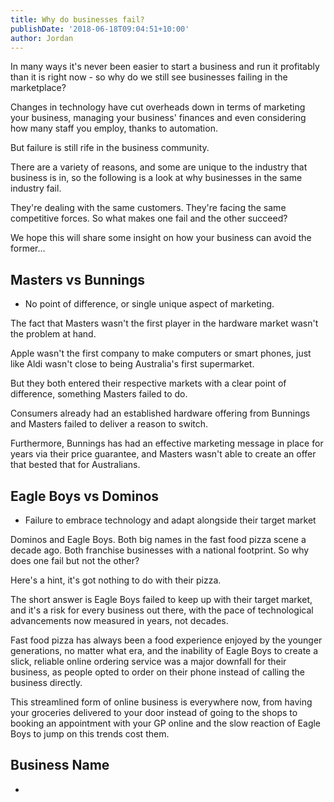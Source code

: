 ```yaml
---
title: Why do businesses fail?
publishDate: '2018-06-18T09:04:51+10:00'
author: Jordan
---
```

In many ways it's never been easier to start a business and run it profitably than it is right now - so why do we still see businesses failing in the marketplace?

Changes in technology have cut overheads down in terms of marketing your business, managing your business' finances and even considering how many staff you employ, thanks to automation.

But failure is still rife in the business community.

There are a variety of reasons, and some are unique to the industry that business is in, so the following is a look at why businesses in the same industry fail.

They're dealing with the same customers. They're facing the same competitive forces. So what makes one fail and the other succeed?

We hope this will share some insight on how your business can avoid the former...

## Masters vs Bunnings

* No point of difference, or single unique aspect of marketing.

The fact that Masters wasn't the first player in the hardware market wasn't the problem at hand.

Apple wasn't the first company to make computers or smart phones, just like Aldi wasn't close to being Australia's first supermarket.

But they both entered their respective markets with a clear point of difference, something Masters failed to do.

Consumers already had an established hardware offering from Bunnings and Masters failed to deliver a reason to switch.

Furthermore, Bunnings has had an effective marketing message in place for years via their price guarantee, and Masters wasn't able to create an offer that bested that for Australians.

## Eagle Boys vs Dominos

* Failure to embrace technology and adapt alongside their target market

Dominos and Eagle Boys. Both big names in the fast food pizza scene a decade ago. Both franchise businesses with a national footprint. So why does one fail but not the other?

Here's a hint, it's got nothing to do with their pizza.

The short answer is Eagle Boys failed to keep up with their target market, and it's a risk for every business out there, with the pace of technological advancements now measured in years, not decades.

Fast food pizza has always been a food experience enjoyed by the younger generations, no matter what era, and the inability of Eagle Boys to create a slick, reliable online ordering service was a major downfall for their business, as people opted to order on their phone instead of calling the business directly.

This streamlined form of online business is everywhere now, from having your groceries delivered to your door instead of going to the shops to booking an appointment with your GP online and the slow reaction of Eagle Boys to jump on this trends cost them.

## Business Name

*
